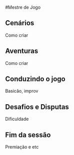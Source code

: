 #Mestre de Jogo
## Cenários
Como criar
## Aventuras
Como criar
## Conduzindo o jogo
Basicão, improv
## Desafios e Disputas
Dificuldade
## Fim da sessão
Premiação e etc
